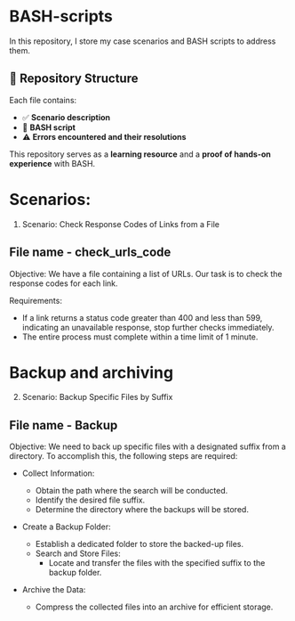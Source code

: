 # BASH-scripts

In this repository, I store my case scenarios and BASH scripts to address them.  

## 📂 Repository Structure 

Each file contains:  
  - ✅ **Scenario description**
  - 📜 **BASH script**
  - ⚠️ **Errors encountered and their resolutions**  

This repository serves as a **learning resource** and a **proof of hands-on experience** with BASH.

# Scenarios:
1. Scenario: Check Response Codes of Links from a File
## File name - check_urls_code

Objective: We have a file containing a list of URLs. Our task is to check the response codes for each link.

Requirements:
- If a link returns a status code greater than 400 and less than 599, indicating an unavailable response, stop further checks immediately.
- The entire process must complete within a time limit of 1 minute.
# Backup and archiving

2. Scenario: Backup Specific Files by Suffix
## File name - Backup

Objective: We need to back up specific files with a designated suffix from a directory. To accomplish this, the following steps are required:
  
- Collect Information:
  - Obtain the path where the search will be conducted.
  - Identify the desired file suffix.
  - Determine the directory where the backups will be stored.
  
- Create a Backup Folder:
  - Establish a dedicated folder to store the backed-up files.
  - Search and Store Files:
      - Locate and transfer the files with the specified suffix to the backup folder.

- Archive the Data:
  - Compress the collected files into an archive for efficient storage.
